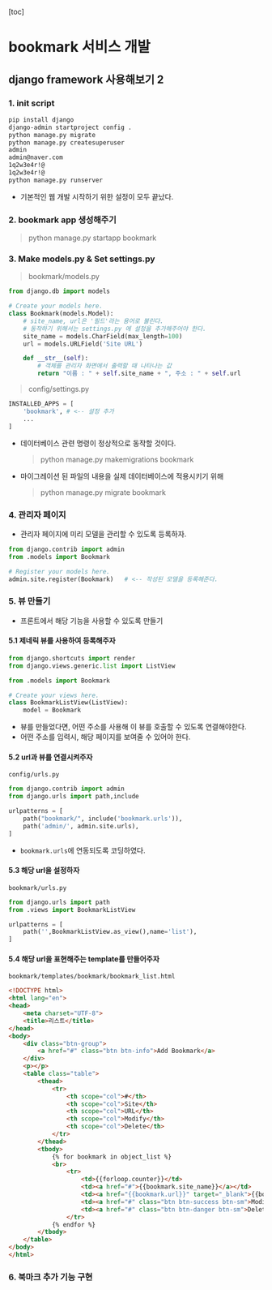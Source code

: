 [toc]

# bookmark 서비스 개발

## django framework 사용해보기 2

### 1. init script

```bash
pip install django
django-admin startproject config .
python manage.py migrate
python manage.py createsuperuser
admin
admin@naver.com
1q2w3e4r!@
1q2w3e4r!@
python manage.py runserver

```

- 기본적인 웹 개발 시작하기 위한 설정이 모두 끝났다.

### 2. bookmark app 생성해주기

> python manage.py startapp bookmark

### 3. Make models.py & Set settings.py

>  bookmark/models.py

```python
from django.db import models

# Create your models here.
class Bookmark(models.Model):
    # site_name, url은 '필드'라는 용어로 불린다.
    # 동작하기 위해서는 settings.py 에 설정을 추가해주어야 한다.
    site_name = models.CharField(max_length=100)
    url = models.URLField('Site URL')

    def __str__(self):
        # 객체를 관리자 화면에서 출력할 때 나타나는 값
        return "이름 : " + self.site_name + ", 주소 : " + self.url
```

> config/settings.py

```python
INSTALLED_APPS = [
    'bookmark', # <-- 설정 추가
    ...
]
```

- 데이터베이스 관련 명령이 정상적으로 동작할 것이다.

  > python manage.py makemigrations bookmark

- 마이그레이션 된 파일의 내용을 실제 데이터베이스에 적용시키기 위해

  > python manage.py migrate bookmark

### 4. 관리자 페이지

- 관리자 페이지에 미리 모델을 관리할 수 있도록 등록하자.

```python
from django.contrib import admin
from .models import Bookmark

# Register your models here.
admin.site.register(Bookmark)	# <-- 작성된 모델을 등록해준다.
```

### 5. 뷰 만들기

- 프론트에서 해당 기능을 사용할 수 있도록 만들기

#### 5.1 제네릭 뷰를 사용하여 등록해주자

```python
from django.shortcuts import render
from django.views.generic.list import ListView

from .models import Bookmark

# Create your views here.
class BookmarkListView(ListView):
    model = Bookmark
```

- 뷰를 만들었다면, 어떤 주소를 사용해 이 뷰를 호출할 수 있도록 연결해야한다.
- 어떤 주소를 입력시, 해당 페이지를 보여줄 수 있어야 한다.

#### 5.2 url과 뷰를 연결시켜주자

`config/urls.py`

```python
from django.contrib import admin
from django.urls import path,include

urlpatterns = [
    path("bookmark/", include('bookmark.urls')),
    path('admin/', admin.site.urls),
]
```

- `bookmark.urls`에 연동되도록 코딩하였다. 

#### 5.3 해당 url을 설정하자

`bookmark/urls.py`

```python
from django.urls import path
from .views import BookmarkListView

urlpatterns = [
    path('',BookmarkListView.as_view(),name='list'),
]
```

#### 5.4 해당 url을 표현해주는 template를 만들어주자

`bookmark/templates/bookmark/bookmark_list.html`

```html
<!DOCTYPE html>
<html lang="en">
<head>
    <meta charset="UTF-8">
    <title>리스트</title>
</head>
<body>
    <div class="btn-group">
        <a href="#" class="btn btn-info">Add Bookmark</a>
    </div>
    <p></p>
    <table class="table">
        <thead>
            <tr>
                <th scope="col">#</th>
                <th scope="col">Site</th>
                <th scope="col">URL</th>
                <th scope="col">Modify</th>
                <th scope="col">Delete</th>
            </tr>
        </thead>
        <tbody>
            {% for bookmark in object_list %}
            <br>
                <tr>
                    <td>{{forloop.counter}}</td>
                    <td><a href="#">{{bookmark.site_name}}</a></td>
                    <td><a href="{{bookmark.url}}" target="_blank">{{bookmark.url}}</a></td>
                    <td><a href="#" class="btn btn-success btn-sm">Modify</a></td>
                    <td><a href="#" class="btn btn-danger btn-sm">Delete</a></td>
                </tr>   
            {% endfor %}
        </tbody>
    </table>
</body>
</html>
```

### 6. 북마크 추가 기능 구현





